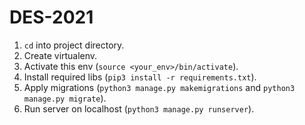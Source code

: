 # DES-2021
1. `cd` into project directory.
2. Create virtualenv.
3. Activate this env (`source <your_env>/bin/activate`).
4. Install required libs (`pip3 install -r requirements.txt`).
5. Apply migrations (`python3 manage.py makemigrations` and `python3 manage.py migrate`).
6. Run server on localhost (`python3 manage.py runserver`).
